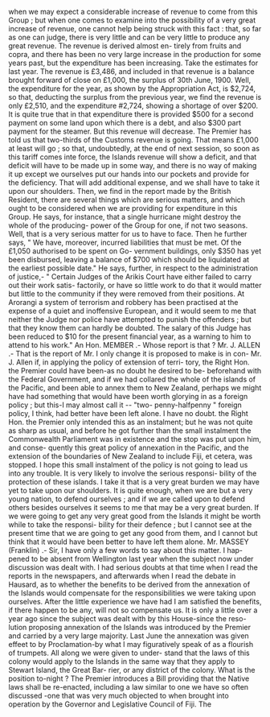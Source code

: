 when we may expect a considerable increase of revenue to come from this Group ; but when one comes to examine into the possibility of a very great increase of revenue, one cannot help being struck with this fact : that, so far as one can judge, there is very little and can be very little to produce any great revenue. The revenue is derived almost en- tirely from fruits and copra, and there has been no very large increase in the production for some years past, but the expenditure has been increasing. Take the estimates for last year. The revenue is £3,486, and included in that revenue is a balance brought forward of close on £1,000, the surplus of 30th June, 1900. Well, the expenditure for the year, as shown by the Appropriation Act, is $2,724, so that, deducting the surplus from the previous year, we find the revenue is only £2,510, and the expenditure #2,724, showing a shortage of over $200. It is quite true that in that expenditure there is provided $500 for a second payment on some land upon which there is a debt, and also $300 part payment for the steamer. But this revenue will decrease. The Premier has told us that two-thirds of the Customs revenue is going. That means £1,000 at least will go ; so that, undoubtedly, at the end of next session, so soon as this tariff comes inte force, the Islands revenue will show a deficit, and that deficit will have to be made up in some way, and there is no way of making it up except we ourselves put our hands into our pockets and provide for the deficiency. That will add additional expense, and we shall have to take it upon our shoulders. Then, we find in the report made by the British Resident, there are several things which are serious matters, and which ought to be considered when we are providing for expenditure in this Group. He says, for instance, that a single hurricane might destroy the whole of the producing- power of the Group for one, if not two seasons. Well, that is a very serious matter for us to have to face. Then he further says, " We have, moreover, incurred liabilities that must be met. Of the £1,050 authorised to be spent on Go- vernment buildings, only $350 has yet been disbursed, leaving a balance of $700 which should be liquidated at the earliest possible date." He says, further, in respect to the administration of justice,- " Certain Judges of the Arikis Court have either failed to carry out their work satis- factorily, or have so little work to do that it would matter but little to the community if they were removed from their positions. At Arorangi a system of terrorism and robbery has been practised at the expense of a quiet and inoffensive European, and it would seem to me that neither the Judge nor police have attempted to punish the offenders ; but that they know them can hardly be doubted. The salary of this Judge has been reduced to $10 for the present financial year, as a warning to him to attend to his work." An Hon. MEMBER .- Whose report is that ? Mr. J. ALLEN .- That is the report of Mr. I only change it is proposed to make is in con- Mr. J. Allen if, in applying the policy of extension of terri- tory, the Right Hon. the Premier could have been-as no doubt he desired to be- beforehand with the Federal Government, and if we had collared the whole of the islands of the Pacific, and been able to annex them to New Zealand, perhaps we might have had something that would have been worth glorying in as a foreign policy ; but this-I may almost call it -- "two- penny-halfpenny " foreign policy, I think, had better have been left alone. I have no doubt. the Right Hon. the Premier only intended this as an instalment; but he was not quite as sharp as usual, and before he got further than the small instalment the Commonwealth Parliament was in existence and the stop was put upon him, and conse- quently this great policy of annexation in the Pacific, and the extension of the boundaries of New Zealand to include Fiji, et cetera, was stopped. I hope this small instalment of the policy is not going to lead us into any trouble. It is very likely to involve the serious responsi- bility of the protection of these islands. I take it that is a very great burden we may have yet to take upon our shoulders. It is quite enough, when we are but a very young nation, to defend ourselves ; and if we are called upon to defend others besides ourselves it seems to me that may be a very great burden. If we were going to get any very great good from the Islands it might be worth while to take the responsi- bility for their defence ; but I cannot see at the present time that we are going to get any good from them, and I cannot but think that it would have been better to have left them alone. Mr. MASSEY (Franklin) .- Sir, I have only a few words to say about this matter. I hap- pened to be absent from Wellington last year when the subject now under discussion was dealt with. I had serious doubts at that time when I read the reports in the newspapers, and afterwards when I read the debate in Hausard, as to whether the benefits to be derived from the annexation of the Islands would compensate for the responsibilities we were taking upon ourselves. After the little experience we have had I am satisfied the benefits, if there happen to be any, will not so compensate us. It is only a little over a year ago since the subject was dealt with by this House-since the reso- lution proposing annexation of the Islands was introduced by the Premier and carried by a very large majority. Last June the annexation was given effeet to by Proclamation-by what I may figuratively speak of as a flourish of trumpets. All along we were given to under- stand that the laws of this colony would apply to the Islands in the same way that they apply to Stewart Island, the Great Bar- rier, or any district of the colony. What is the position to-night ? The Premier introduces a Bill providing that the Native laws shall be re-enacted, including a law similar to one we have so often discussed -one that was very much objected to when brought into operation by the Governor and Legislative Council of Fiji. The 